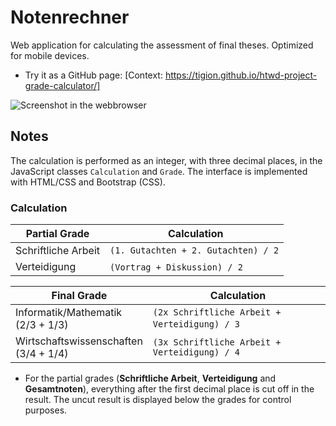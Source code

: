 # Notenrechner

Web application for calculating the assessment of final theses.
Optimized for mobile devices.

- Try it as a GitHub page:
  [Context: https://tigion.github.io/htwd-project-grade-calculator/]

![Screenshot in the webbrowser](README-screenshot.png)

## Notes

The calculation is performed as an integer, with three decimal places, in the
JavaScript classes `Calculation` and `Grade`.
The interface is implemented with HTML/CSS and Bootstrap (CSS).

### Calculation

| Partial Grade       |  Calculation                        |
| ------------------- | ----------------------------------- |
| Schriftliche Arbeit | `(1. Gutachten + 2. Gutachten) / 2` |
| Verteidigung        | `(Vortrag + Diskussion) / 2`        |

| Final Grade                                |  Calculation                                   |
| ------------------------------------------ | ---------------------------------------------- |
| Informatik/Mathematik<br />(2/3 + 1/3)     | `(2x Schriftliche Arbeit + Verteidigung) / 3`  |
| Wirtschaftswissenschaften<br />(3/4 + 1/4) | `(3x Schriftliche Arbeit + Verteidigung) / 4`  |

- For the partial grades (**Schriftliche Arbeit**, **Verteidigung** and
  **Gesamtnoten**), everything after the first decimal place is cut off in the
  result. The uncut result is displayed below the grades for control purposes.
